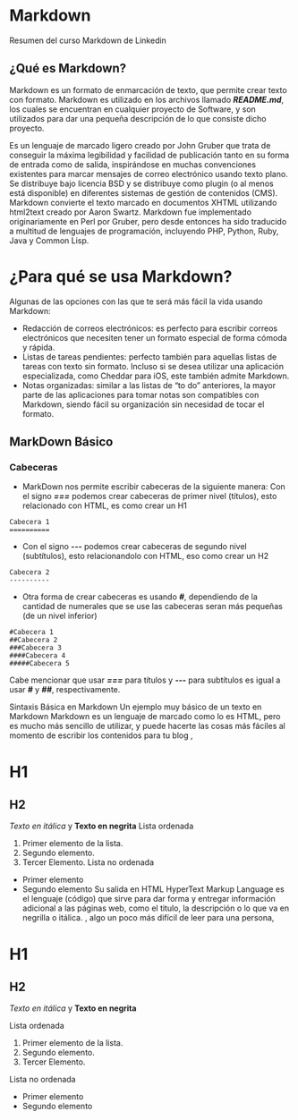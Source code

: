 # Markdown
Resumen del curso Markdown de Linkedin

## ¿Qué es Markdown?
Markdown es un formato de enmarcación de texto, que permite crear texto con formato. Markdown es utilizado en los archivos llamado ***README.md***, los cuales se encuentran en cualquier proyecto de Software, y son utilizados para dar una pequeña descripción de lo que consiste dicho proyecto.

Es un lenguaje de marcado ligero creado por John Gruber que trata de conseguir la máxima legibilidad y facilidad de publicación tanto en su forma de entrada como de salida, inspirándose en muchas convenciones existentes para marcar mensajes de correo electrónico usando texto plano. Se distribuye bajo licencia BSD y se distribuye como plugin (o al menos está disponible) en diferentes sistemas de gestión de contenidos (CMS). Markdown convierte el texto marcado en documentos XHTML utilizando html2text creado por Aaron Swartz. Markdown fue implementado originariamente en Perl por Gruber, pero desde entonces ha sido traducido a multitud de lenguajes de programación, incluyendo PHP, Python, Ruby, Java y Common Lisp.


# ¿Para qué se usa Markdown?
Algunas de las opciones con las que te será más fácil la vida usando Markdown:
* Redacción de correos electrónicos:  es perfecto para escribir correos electrónicos que necesiten tener un formato especial de forma cómoda y rápida.
* Listas de tareas pendientes: perfecto también para aquellas listas de tareas con texto sin formato. Incluso si se desea utilizar una aplicación especializada, como Cheddar para iOS, este también admite Markdown.
* Notas organizadas: similar a las listas de “to do” anteriores, la mayor parte de las aplicaciones para tomar notas son compatibles con Markdown, siendo fácil su organización sin necesidad de tocar el formato.


## MarkDown Básico
### Cabeceras
* MarkDown nos permite escribir cabeceras de la siguiente manera:
Con el signo ***===*** podemos crear cabeceras de primer nivel (títulos), esto relacionado con HTML, es como crear un H1

~~~
Cabecera 1
==========
~~~

* Con el signo ***---*** podemos crear cabeceras de segundo nivel (subtítulos), esto relacionandolo con HTML, eso como crear un H2

~~~
Cabecera 2
----------
~~~

* Otra forma de crear cabeceras es usando ***#***, dependiendo de la cantidad de numerales que se use las cabeceras seran más pequeñas (de un nivel inferior)
~~~
#Cabecera 1
##Cabecera 2
###Cabecera 3
####Cabecera 4
#####Cabecera 5
~~~
Cabe mencionar que usar ***===*** para títulos y ***---*** para subtítulos es igual a usar ***#*** y ***##***, respectivamente.

Sintaxis Básica en Markdown
Un ejemplo muy básico de un texto en Markdown
Markdown es un lenguaje de marcado  como lo es HTML, pero es mucho más sencillo de utilizar, y puede hacerte las cosas más fáciles al momento de escribir los contenidos para tu blog
,

# H1
## H2
*Texto en itálica* y **Texto en negrita**
Lista ordenada
1. Primer elemento de la lista.
2. Segundo elemento.
3. Tercer Elemento.
Lista no ordenada
* Primer elemento
* Segundo elemento
Su salida en HTML
HyperText Markup Language es el lenguaje (código) que sirve para dar forma y entregar información adicional a las páginas web, como el titulo, la descripción o lo que va en negrilla o itálica.
, algo un poco más difícil de leer para una persona,

<h1>H1</h1>
<h2>H2</h2>
<p><em>Texto en itálica</em> y <strong>Texto en negrita</strong>
<p>Lista ordenada</p>
<ol>
   <li>Primer elemento de la lista.</li>
   <li>Segundo elemento.</li>
   <li>Tercer Elemento.</li>
</ol>
<p>Lista no ordenada</p>
<ul>
   <li>Primer elemento</li>
   <li>Segundo elemento</li>
</ul>